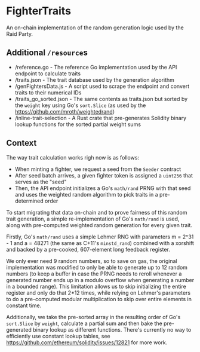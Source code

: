 # FighterTraits

An on-chain implementation of the random generation logic used by the Raid Party.

## Additional `/resource`s
- /reference.go - The reference Go implementation used by the API endpoint to calculate traits
- /traits.json - The trait database used by the generation algorithm
- /genFightersData.js - A script used to scrape the endpoint and convert traits to their numerical IDs
- /traits_go_sorted.json - The same contents as traits.json but sorted by the `weight` key using Go's `sort.Slice` (as used by the https://github.com/mroth/weightedrand)
- /inline-trait-selection - A Rust crate that pre-generates Solidity binary lookup functions for the sorted partial weight sums

## Context
The way trait calculation works righ now is as follows:
- When minting a fighter, we request a seed from the `Seeder` contract
- After seed batch arrives, a given fighter token is assigned a `uint256` that serves as the "seed"
- Then, the API endpoint initializes a Go's `math/rand` PRNG with that seed and uses the weighted random algorithm to pick traits in a pre-determined order

To start migrating that data on-chain and to prove fairness of this random trait generation, a simple re-implementation of Go's `math/rand` is used, along with pre-computed weighted random generation for every given trait.

Firstly, Go's `math/rand` uses a simple Lehmer RNG with parameters m = 2^31 - 1 and a = 48271 (the same as C+11's `minstd_rand`) combined with a xorshift and backed by a pre-cooked, 607-element long feedback register.

We only ever need 9 random numbers, so to save on gas, the original implementation was modified to only be able to generate up to 12 random numbers (to keep a buffer in case the PRNG needs to reroll whenever a generated number ends up in a modulo overflow when generating a number in a bounded range). This limitation allows us to skip initializing the entire register and only do that 2*12 times, while relying on Lehmer's parameters to do a pre-computed modular multiplication to skip over entire elements in constant time.

Additionally, we take the pre-sorted array in the resulting order of Go's `sort.Slice` by `weight`, calculate a partial sum and then bake the pre-generated binary lookup as different functions.
There's currently no way to efficiently use constant lookup tables, see https://github.com/ethereum/solidity/issues/12821 for more work.
